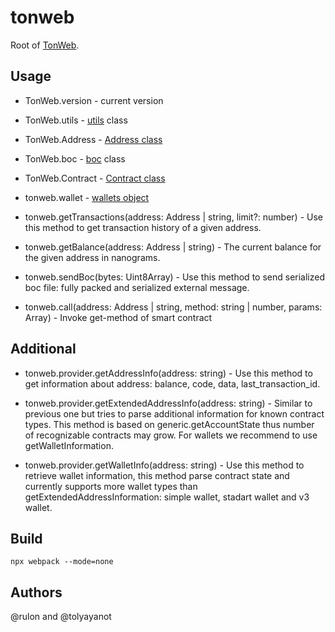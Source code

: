 # tonweb

Root of [TonWeb](https://github.com/toncenter/tonweb).

## Usage

* TonWeb.version - current version

* TonWeb.utils - [utils](https://github.com/toncenter/tonweb/blob/master/src/utils/README.md) class

* TonWeb.Address - [Address class](https://github.com/toncenter/tonweb/blob/master/src/utils/README.md#address-class)

* TonWeb.boc - [boc](https://github.com/toncenter/tonweb/blob/master/src/boc/README.md) class

* TonWeb.Contract - [Contract class](https://github.com/toncenter/tonweb/blob/master/src/contract/README.md)

* tonweb.wallet - [wallets object](https://github.com/toncenter/tonweb/blob/master/src/contract/wallet/README.md)

* tonweb.getTransactions(address: Address | string, limit?: number) - Use this method to get transaction history of a given address.

* tonweb.getBalance(address: Address | string) - The current balance for the given address in nanograms.

* tonweb.sendBoc(bytes: Uint8Array) - Use this method to send serialized boc file: fully packed and serialized external message.

* tonweb.call(address: Address | string, method: string | number, params: Array) - Invoke get-method of smart contract

## Additional

* tonweb.provider.getAddressInfo(address: string) - Use this method to get information about address: balance, code, data, last_transaction_id.

* tonweb.provider.getExtendedAddressInfo(address: string) - Similar to previous one but tries to parse additional information for known contract types. This method is based on generic.getAccountState thus number of recognizable contracts may grow. For wallets we recommend to use getWalletInformation.

* tonweb.provider.getWalletInfo(address: string) - Use this method to retrieve wallet information, this method parse contract state and currently supports more wallet types than getExtendedAddressInformation: simple wallet, stadart wallet and v3 wallet.

## Build

```
npx webpack --mode=none
```

## Authors

@rulon and @tolyayanot